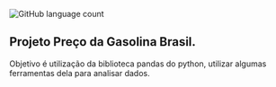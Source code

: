 ![GitHub language count](https://img.shields.io/github/languages/count/jeffersonASilva/proje1_preco_gasolina_brasil)

## Projeto Preço da Gasolina Brasil.

Objetivo é utilização da biblioteca pandas do python, utilizar algumas ferramentas dela para analisar dados.
